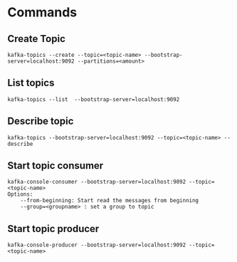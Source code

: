 # Commands

## Create Topic
```
kafka-topics --create --topic=<topic-name> --bootstrap-server=localhost:9092 --partitions=<amount>
```

## List topics
```
kafka-topics --list  --bootstrap-server=localhost:9092 
```

## Describe topic
```
kafka-topics --bootstrap-server=localhost:9092 --topic=<topic-name> --describe
```

## Start topic consumer
```
kafka-console-consumer --bootstrap-server=localhost:9092 --topic=<topic-name>
Options:
    --from-beginning: Start read the messages from beginning
    --group=<groupname> : set a group to topic
``` 

## Start topic producer
```
kafka-console-producer --bootstrap-server=localhost:9092 --topic=<topic-name>
``` 
